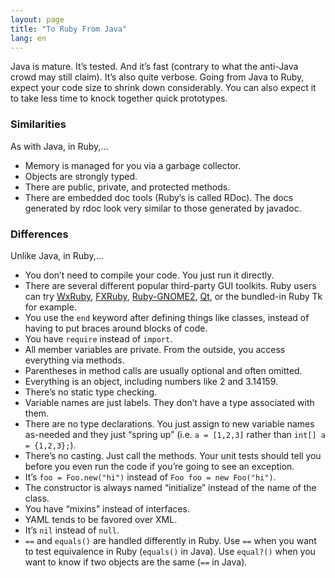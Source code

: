 ```yaml
---
layout: page
title: "To Ruby From Java"
lang: en
---
```


Java is mature. It’s tested. And it’s fast (contrary to what the
anti-Java crowd may still claim). It’s also quite verbose. Going from
Java to Ruby, expect your code size to shrink down considerably. You can
also expect it to take less time to knock together quick prototypes.

### Similarities

As with Java, in Ruby,...

* Memory is managed for you via a garbage collector.
* Objects are strongly typed.
* There are public, private, and protected methods.
* There are embedded doc tools (Ruby’s is called RDoc). The docs
  generated by rdoc look very similar to those generated by javadoc.

### Differences

Unlike Java, in Ruby,...

* You don’t need to compile your code. You just run it directly.
* There are several different popular third-party GUI toolkits. Ruby
  users can try [WxRuby][1], [FXRuby][2], [Ruby-GNOME2][3],
  [Qt][4], or the bundled-in Ruby Tk for example.
* You use the `end` keyword after defining things like classes, instead
  of having to put braces around blocks of code.
* You have `require` instead of `import`.
* All member variables are private. From the outside, you access
  everything via methods.
* Parentheses in method calls are usually optional and often omitted.
* Everything is an object, including numbers like 2 and 3.14159.
* There’s no static type checking.
* Variable names are just labels. They don’t have a type associated with
  them.
* There are no type declarations. You just assign to new variable names
  as-needed and they just “spring up” (i.e. `a = [1,2,3]` rather than
  `int[] a = {1,2,3};`).
* There’s no casting. Just call the methods. Your unit tests should tell
  you before you even run the code if you’re going to see an exception.
* It’s `foo = Foo.new("hi")` instead of `Foo foo = new Foo("hi")`.
* The constructor is always named “initialize” instead of the name of
  the class.
* You have “mixins” instead of interfaces.
* YAML tends to be favored over XML.
* It’s `nil` instead of `null`.
* `==` and `equals()` are handled differently in Ruby. Use `==` when you
  want to test equivalence in Ruby (`equals()` in Java). Use `equal?()`
  when you want to know if two objects are the same (`==` in Java).



[1]: https://github.com/eumario/wxruby
[2]: https://github.com/larskanis/fxruby
[3]: https://ruby-gnome2.osdn.jp/
[4]: https://github.com/ryanmelt/qtbindings/
